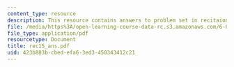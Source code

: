 ```yaml
---
content_type: resource
description: This resource contains answers to problem set in recitaion fifteen.
file: /media/https%3A/open-learning-course-data-rc.s3.amazonaws.com/6-041-probabilistic-systems-analysis-and-applied-probability-spring-2006/423b883bcbedefa63ed3450343412c21_rec15_ans.pdf
file_type: application/pdf
resourcetype: Document
title: rec15_ans.pdf
uid: 423b883b-cbed-efa6-3ed3-450343412c21
---
```

